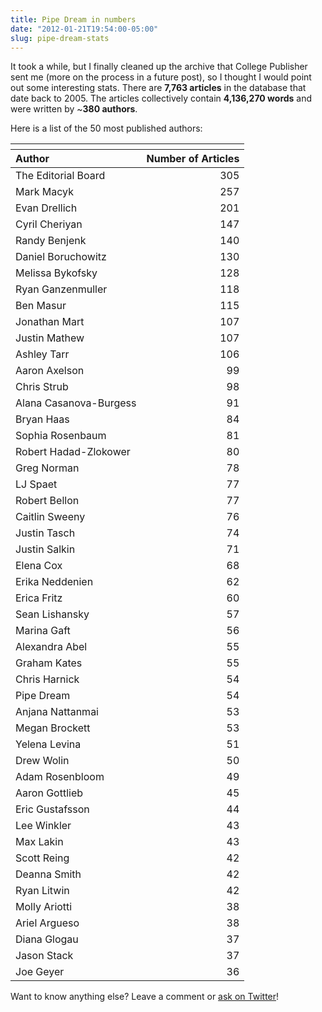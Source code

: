 ```yaml
---
title: Pipe Dream in numbers
date: "2012-01-21T19:54:00-05:00"
slug: pipe-dream-stats
---
```


It took a while, but I finally cleaned up the archive that College Publisher sent me (more on the process in a future post), so I thought I would point out some interesting stats. There are **7,763 articles** in the database that date back to 2005. The articles collectively contain **4,136,270 words** and were written by ~**380 authors**.

Here is a list of the 50 most published authors:

<table>
  <thead>
    <tr>
      <th colspan="2">
      </th>
    </tr>
    <tr>
      <th style="text-align: left !important;">
        Author
      </th>
      <th>
        Number of Articles
      </th>
    </tr>
  </thead>
  <tr>
    <td>
      The Editorial Board
    </td>
    <td align="right">
      305
    </td>
  </tr>
  <tr class="even">
    <td>
      Mark Macyk
    </td>
    <td align="right">
      257
    </td>
  </tr>
  <tr>
    <td>
      Evan Drellich
    </td>
    <td align="right">
      201
    </td>
  </tr>
  <tr class="even">
    <td>
      Cyril Cheriyan
    </td>
    <td align="right">
      147
    </td>
  </tr>
  <tr>
    <td>
      Randy Benjenk
    </td>
    <td align="right">
      140
    </td>
  </tr>
  <tr class="even">
    <td>
      Daniel Boruchowitz
    </td>
    <td align="right">
      130
    </td>
  </tr>
  <tr>
    <td>
      Melissa Bykofsky
    </td>
    <td align="right">
      128
    </td>
  </tr>
  <tr class="even">
    <td>
      Ryan Ganzenmuller
    </td>
    <td align="right">
      118
    </td>
  </tr>
  <tr>
    <td>
      Ben Masur
    </td>
    <td align="right">
      115
    </td>
  </tr>
  <tr class="even">
    <td>
      Jonathan Mart
    </td>
    <td align="right">
      107
    </td>
  </tr>
  <tr>
    <td>
      Justin Mathew
    </td>
    <td align="right">
      107
    </td>
  </tr>
  <tr class="even">
    <td>
      Ashley Tarr
    </td>
    <td align="right">
      106
    </td>
  </tr>
  <tr>
    <td>
      Aaron Axelson
    </td>
    <td align="right">
      99
    </td>
  </tr>
  <tr class="even">
    <td>
      Chris Strub
    </td>
    <td align="right">
      98
    </td>
  </tr>
  <tr>
    <td>
      Alana Casanova-Burgess
    </td>
    <td align="right">
      91
    </td>
  </tr>
  <tr class="even">
    <td>
      Bryan Haas
    </td>
    <td align="right">
      84
    </td>
  </tr>
  <tr>
    <td>
      Sophia Rosenbaum
    </td>
    <td align="right">
      81
    </td>
  </tr>
  <tr class="even">
    <td>
      Robert Hadad-Zlokower
    </td>
    <td align="right">
      80
    </td>
  </tr>
  <tr>
    <td>
      Greg Norman
    </td>
    <td align="right">
      78
    </td>
  </tr>
  <tr class="even">
    <td>
      LJ Spaet
    </td>
    <td align="right">
      77
    </td>
  </tr>
  <tr>
    <td>
      Robert Bellon
    </td>
    <td align="right">
      77
    </td>
  </tr>
  <tr class="even">
    <td>
      Caitlin Sweeny
    </td>
    <td align="right">
      76
    </td>
  </tr>
  <tr>
    <td>
      Justin Tasch
    </td>
    <td align="right">
      74
    </td>
  </tr>
  <tr class="even">
    <td>
      Justin Salkin
    </td>
    <td align="right">
      71
    </td>
  </tr>
  <tr>
    <td>
      Elena Cox
    </td>
    <td align="right">
      68
    </td>
  </tr>
  <tr class="even">
    <td>
      Erika Neddenien
    </td>
    <td align="right">
      62
    </td>
  </tr>
  <tr>
    <td>
      Erica Fritz
    </td>
    <td align="right">
      60
    </td>
  </tr>
  <tr class="even">
    <td>
      Sean Lishansky
    </td>
    <td align="right">
      57
    </td>
  </tr>
  <tr>
    <td>
      Marina Gaft
    </td>
    <td align="right">
      56
    </td>
  </tr>
  <tr class="even">
    <td>
      Alexandra Abel
    </td>
    <td align="right">
      55
    </td>
  </tr>
  <tr>
    <td>
      Graham Kates
    </td>
    <td align="right">
      55
    </td>
  </tr>
  <tr class="even">
    <td>
      Chris Harnick
    </td>
    <td align="right">
      54
    </td>
  </tr>
  <tr>
    <td>
      Pipe Dream
    </td>
    <td align="right">
      54
    </td>
  </tr>
  <tr class="even">
    <td>
      Anjana Nattanmai
    </td>
    <td align="right">
      53
    </td>
  </tr>
  <tr>
    <td>
      Megan Brockett
    </td>
    <td align="right">
      53
    </td>
  </tr>
  <tr class="even">
    <td>
      Yelena Levina
    </td>
    <td align="right">
      51
    </td>
  </tr>
  <tr>
    <td>
      Drew Wolin
    </td>
    <td align="right">
      50
    </td>
  </tr>
  <tr class="even">
    <td>
      Adam Rosenbloom
    </td>
    <td align="right">
      49
    </td>
  </tr>
  <tr>
    <td>
      Aaron Gottlieb
    </td>
    <td align="right">
      45
    </td>
  </tr>
  <tr class="even">
    <td>
      Eric Gustafsson
    </td>
    <td align="right">
      44
    </td>
  </tr>
  <tr>
    <td>
      Lee Winkler
    </td>
    <td align="right">
      43
    </td>
  </tr>
  <tr class="even">
    <td>
      Max Lakin
    </td>
    <td align="right">
      43
    </td>
  </tr>
  <tr>
    <td>
      Scott Reing
    </td>
    <td align="right">
      42
    </td>
  </tr>
  <tr class="even">
    <td>
      Deanna Smith
    </td>
    <td align="right">
      42
    </td>
  </tr>
  <tr>
    <td>
      Ryan Litwin
    </td>
    <td align="right">
      42
    </td>
  </tr>
  <tr class="even">
    <td>
      Molly Ariotti
    </td>
    <td align="right">
      38
    </td>
  </tr>
  <tr>
    <td>
      Ariel Argueso
    </td>
    <td align="right">
      38
    </td>
  </tr>
  <tr class="even">
    <td>
      Diana Glogau
    </td>
    <td align="right">
      37
    </td>
  </tr>
  <tr>
    <td>
      Jason Stack
    </td>
    <td align="right">
      37
    </td>
  </tr>
  <tr class="even">
    <td>
      Joe Geyer
    </td>
    <td align="right">
      36
    </td>
  </tr>
</table>

Want to know anything else? Leave a comment or [ask on Twitter](http://twitter.com/_danoc)!
